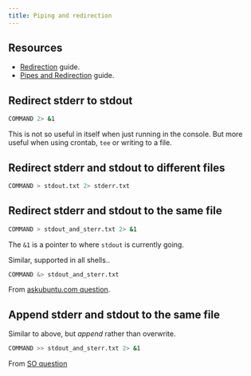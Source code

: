 ```yaml
---
title: Piping and redirection
---
```



## Resources

- [Redirection](https://github.com/MichaelCurrin/learn-to-code/blob/master/Shell/Bash/tutorials/redirection.md) guide.
- [Pipes and Redirection](https://github.com/MichaelCurrin/learn-to-code/blob/master/Shell/Bash/beginning_linux_programming/pipes_and_redirection.md) guide.


## Redirect stderr to stdout

```sh
COMMAND 2> &1
```

This is not so useful in itself when just running in the console. But more useful when using crontab, `tee` or writing to a file.


## Redirect stderr and stdout to different files

```sh
COMMAND > stdout.txt 2> stderr.txt
```


## Redirect stderr and stdout to the same file


```sh
COMMAND > stdout_and_sterr.txt 2> &1
```

The `&1` is a pointer to where `stdout` is currently going. 


Similar, supported in all shells..

```sh
COMMAND &> stdout_and_sterr.txt
```

From [askubuntu.com question](https://askubuntu.com/questions/625224/how-to-redirect-stderr-to-a-file).


## Append stderr and stdout to the same file

Similar to above, but _append_ rather than overwrite.

```sh
COMMAND >> stdout_and_sterr.txt 2> &1
```

From [SO question](https://stackoverflow.com/questions/876239/how-can-i-redirect-and-append-both-stdout-and-stderr-to-a-file-with-bash)
